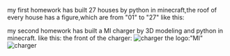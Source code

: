 my first homework has built 27 houses by python in minecraft,the roof of every house has a figure,which are from "01" to "27"
like this:

my second homework has built a MI charger by 3D modeling and python in minecraft.
like this:
the front of the charger:
![charger](https://github.com/shiep18/EIS2020/blob/master/students/20171587wangyubin/3D/the%20front%20of%20the%20charger.PNG)
the logo:"MI"
![charger](https://github.com/shiep18/EIS2020/blob/master/students/20171587wangyubin/3D/logo%20MI.PNG)
